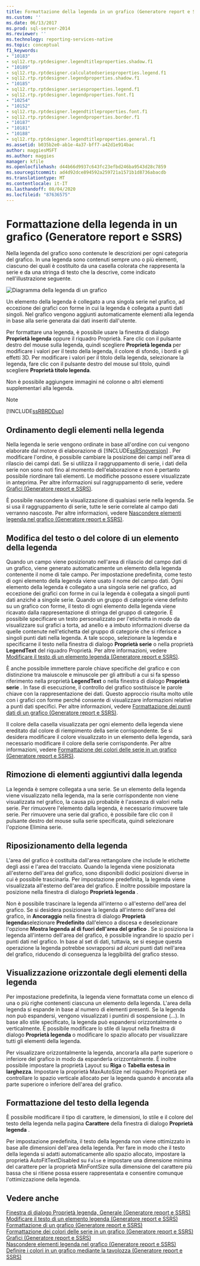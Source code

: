 ```yaml
---
title: Formattazione della legenda in un grafico (Generatore report e SSRS) | Microsoft Docs
ms.custom: ''
ms.date: 06/13/2017
ms.prod: sql-server-2014
ms.reviewer: ''
ms.technology: reporting-services-native
ms.topic: conceptual
f1_keywords:
- "10183"
- sql12.rtp.rptdesigner.legendtitleproperties.shadow.f1
- "10189"
- sql12.rtp.rptdesigner.calculatedseriesproperties.legend.f1
- sql12.rtp.rptdesigner.legendproperties.shadow.f1
- "10185"
- sql12.rtp.rptdesigner.seriesproperties.legend.f1
- sql12.rtp.rptdesigner.legendproperties.font.f1
- "10254"
- "10152"
- sql12.rtp.rptdesigner.legendtitleproperties.font.f1
- sql12.rtp.rptdesigner.legendproperties.border.f1
- "10187"
- "10181"
- "10188"
- sql12.rtp.rptdesigner.legendtitleproperties.general.f1
ms.assetid: b035b2e0-ab1e-4a37-bff7-a42d1e914bac
author: maggiesMSFT
ms.author: maggies
manager: kfile
ms.openlocfilehash: d44b66d9937c643fc23efbd246ba9543d28c7859
ms.sourcegitcommit: ad4d92dce894592a259721a1571b1d8736abacdb
ms.translationtype: MT
ms.contentlocale: it-IT
ms.lasthandoff: 08/04/2020
ms.locfileid: "87636575"
---
```

# <a name="formatting-the-legend-on-a-chart-report-builder-and-ssrs"></a>Formattazione della legenda in un grafico (Generatore report e SSRS)
  Nella legenda del grafico sono contenute le descrizioni per ogni categoria del grafico. In una legenda sono contenuti sempre uno o più elementi, ciascuno dei quali è costituito da una casella colorata che rappresenta la serie e da una stringa di testo che la descrive, come indicato nell'illustrazione seguente.  
  
 ![Diagramma della legenda di un grafico](../media/rs-legenddiagram.gif "Diagramma della legenda di un grafico")  
  
 Un elemento della legenda è collegato a una singola serie nel grafico, ad eccezione dei grafici con forme in cui la legenda è collegata a punti dati singoli. Nel grafico vengono aggiunti automaticamente elementi alla legenda in base alla serie generata dai dati inseriti dall'utente.  
  
 Per formattare una legenda, è possibile usare la finestra di dialogo **Proprietà legenda** oppure il riquadro Proprietà. Fare clic con il pulsante destro del mouse sulla legenda, quindi scegliere **Proprietà legenda** per modificare i valori per il testo della legenda, il colore di sfondo, i bordi e gli effetti 3D. Per modificare i valori per il titolo della legenda, selezionare la legenda, fare clic con il pulsante destro del mouse sul titolo, quindi scegliere **Proprietà titolo legenda**.  
  
 Non è possibile aggiungere immagini né colonne o altri elementi supplementari alla legenda.  
  
> [!NOTE]  
>  [!INCLUDE[ssRBRDDup](../../includes/ssrbrddup-md.md)]  
  
## <a name="ordering-legend-items-in-the-legend"></a>Ordinamento degli elementi nella legenda  
 Nella legenda le serie vengono ordinate in base all'ordine con cui vengono elaborate dal motore di elaborazione di [!INCLUDE[ssRSnoversion](../../includes/ssrsnoversion-md.md)] . Per modificare l'ordine, è possibile cambiare la posizione dei campi nell'area di rilascio dei campi dati. Se si utilizza il raggruppamento di serie, i dati della serie non sono noti fino al momento dell'elaborazione e non è pertanto possibile riordinare tali elementi. Le modifiche possono essere visualizzate in anteprima. Per altre informazioni sul raggruppamento di serie, vedere [Grafici &#40;Generatore report e SSRS&#41;](charts-report-builder-and-ssrs.md).  
  
 È possibile nascondere la visualizzazione di qualsiasi serie nella legenda. Se si usa il raggruppamento di serie, tutte le serie correlate al campo dati verranno nascoste. Per altre informazioni, vedere [Nascondere elementi legenda nel grafico &#40;Generatore report e SSRS&#41;](chart-legend-hide-items-report-builder.md).  
  
## <a name="changing-the-text-or-color-of-a-legend-item-in-the-legend"></a>Modifica del testo o del colore di un elemento della legenda  
 Quando un campo viene posizionato nell'area di rilascio del campo dati di un grafico, viene generato automaticamente un elemento della legenda contenente il nome di tale campo. Per impostazione predefinita, come testo di ogni elemento della legenda viene usato il nome del campo dati. Ogni elemento della legenda è collegato a una singola serie nel grafico, ad eccezione dei grafici con forme in cui la legenda è collegata a singoli punti dati anziché a singole serie. Quando un gruppo di categorie viene definito su un grafico con forme, il testo di ogni elemento della legenda viene ricavato dalla rappresentazione di stringa del gruppo di categorie. È possibile specificare un testo personalizzato per l'etichetta in modo da visualizzare sui grafici a torta, ad anello e a imbuto informazioni diverse da quelle contenute nell'etichetta del gruppo di categorie che si riferisce a singoli punti dati nella legenda. A tale scopo, selezionare la legenda e specificarne il testo nella finestra di dialogo **Proprietà serie** o nella proprietà **LegendText** del riquadro Proprietà. Per altre informazioni, vedere [Modificare il testo di un elemento legenda &#40;Generatore report e SSRS&#41;](chart-legend-change-item-text-report-builder.md).  
  
 È anche possibile immettere parole chiave specifiche del grafico e con distinzione tra maiuscole e minuscole per gli attributi a cui si fa spesso riferimento nella proprietà **LegendText** o nella finestra di dialogo **Proprietà serie** . In fase di esecuzione, il controllo del grafico sostituisce le parole chiave con la rappresentazione dei dati. Questo approccio risulta molto utile con i grafici con forme perché consente di visualizzare informazioni relative a punti dati specifici. Per altre informazioni, vedere [Formattazione dei punti dati di un grafico &#40;Generatore report e SSRS&#41;](formatting-data-points-on-a-chart-report-builder-and-ssrs.md).  
  
 Il colore della casella visualizzata per ogni elemento della legenda viene ereditato dal colore di riempimento della serie corrispondente. Se si desidera modificare il colore visualizzato in un elemento della legenda, sarà necessario modificare il colore della serie corrispondente. Per altre informazioni, vedere [Formattazione dei colori delle serie in un grafico &#40;Generatore report e SSRS&#41;](formatting-series-colors-on-a-chart-report-builder-and-ssrs.md).  
  
## <a name="removing-extra-legend-items-from-the-legend"></a>Rimozione di elementi aggiuntivi dalla legenda  
 La legenda è sempre collegata a una serie. Se un elemento della legenda viene visualizzato nella legenda, ma la serie corrispondente non viene visualizzata nel grafico, la causa più probabile è l'assenza di valori nella serie. Per rimuovere l'elemento dalla legenda, è necessario rimuovere tale serie. Per rimuovere una serie dal grafico, è possibile fare clic con il pulsante destro del mouse sulla serie specificata, quindi selezionare l'opzione Elimina serie.  
  
## <a name="repositioning-the-legend"></a>Riposizionamento della legenda  
 L'area del grafico è costituita dall'area rettangolare che include le etichette degli assi e l'area del tracciato. Quando la legenda viene posizionata all'esterno dell'area del grafico, sono disponibili dodici posizioni diverse in cui è possibile trascinarla. Per impostazione predefinita, la legenda viene visualizzata all'esterno dell'area del grafico. È inoltre possibile impostare la posizione nella finestra di dialogo **Proprietà legenda** .  
  
 Non è possibile trascinare la legenda all'interno o all'esterno dell'area del grafico. Se si desidera posizionare la legenda all'interno dell'area del grafico, in **Ancoraggio** nella finestra di dialogo **Proprietà legenda**selezionare **Predefinito** dall'elenco a discesa e deselezionare l'opzione **Mostra legenda al di fuori dell'area del grafico** . Se si posiziona la legenda all'interno dell'area del grafico, è possibile ingrandire lo spazio per i punti dati nel grafico. In base al set di dati, tuttavia, se si esegue questa operazione la legenda potrebbe sovrapporsi ad alcuni punti dati nell'area del grafico, riducendo di conseguenza la leggibilità del grafico stesso.  
  
## <a name="displaying-legend-items-horizontally"></a>Visualizzazione orizzontale degli elementi della legenda  
 Per impostazione predefinita, la legenda viene formattata come un elenco di una o più righe contenenti ciascuna un elemento della legenda. L'area della legenda si espande in base al numero di elementi presenti. Se la legenda non può espandersi, vengono visualizzati i puntini di sospensione (...). In base allo stile specificato, la legenda può espandersi orizzontalmente o verticalmente. È possibile modificare lo stile di layout nella finestra di dialogo **Proprietà legenda** o modificare lo spazio allocato per visualizzare tutti gli elementi della legenda.  
  
 Per visualizzare orizzontalmente la legenda, ancorarla alla parte superiore o inferiore del grafico in modo da espanderla orizzontalmente. È inoltre possibile impostare la proprietà Layout su **Riga** o **Tabella estesa in larghezza**. Impostare la proprietà MaxAutoSize nel riquadro Proprietà per controllare lo spazio verticale allocato per la legenda quando è ancorata alla parte superiore o inferiore dell'area del grafico.  
  
## <a name="formatting-the-legend-text"></a>Formattazione del testo della legenda  
 È possibile modificare il tipo di carattere, le dimensioni, lo stile e il colore del testo della legenda nella pagina **Carattere** della finestra di dialogo **Proprietà legenda** .  
  
 Per impostazione predefinita, il testo della legenda non viene ottimizzato in base alle dimensioni dell'area della legenda. Per fare in modo che il testo della legenda si adatti automaticamente allo spazio allocato, impostare la proprietà AutoFitTextDisabled su `False` e impostare una dimensione minima del carattere per la proprietà MinFontSize sulla dimensione del carattere più bassa che si ritiene possa essere rappresentata e consentire comunque l'ottimizzazione della legenda.  
  
## <a name="see-also"></a>Vedere anche  
 [Finestra di dialogo Proprietà legenda, Generale &#40;Generatore report e SSRS&#41;](../legend-properties-dialog-box-general-report-builder-and-ssrs.md)   
 [Modificare il testo di un elemento legenda &#40;Generatore report e SSRS&#41;](chart-legend-change-item-text-report-builder.md)   
 [Formattazione di un grafico &#40;Generatore report e SSRS&#41;](formatting-a-chart-report-builder-and-ssrs.md)   
 [Formattazione dei colori delle serie in un grafico &#40;Generatore report e SSRS&#41;](formatting-series-colors-on-a-chart-report-builder-and-ssrs.md)   
 [Grafici &#40;Generatore report e SSRS&#41;](charts-report-builder-and-ssrs.md)   
 [Nascondere elementi legenda nel grafico &#40;Generatore report e SSRS&#41;](chart-legend-hide-items-report-builder.md)   
 [Definire i colori in un grafico mediante la tavolozza &#40;Generatore report e SSRS&#41;](define-colors-on-a-chart-using-a-palette-report-builder-and-ssrs.md)  
  
  
